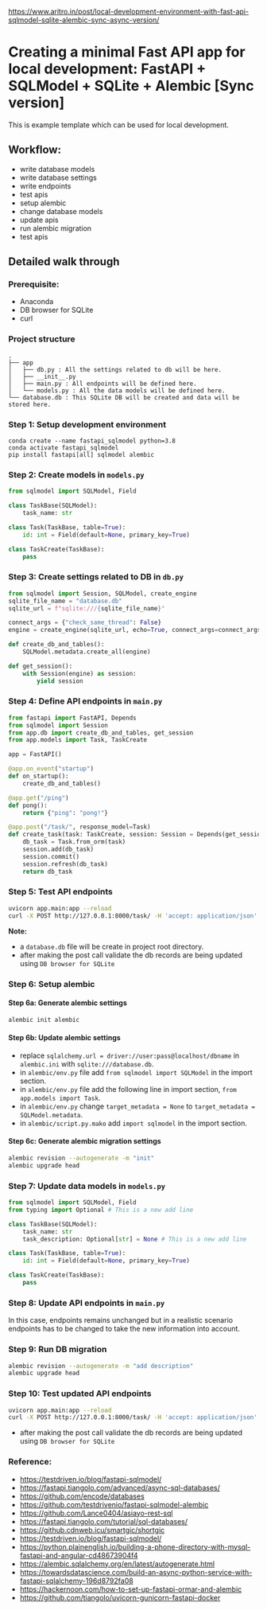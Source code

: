 https://www.aritro.in/post/local-development-environment-with-fast-api-sqlmodel-sqlite-alembic-sync-async-version/


# Creating a minimal Fast API app for local development: FastAPI + SQLModel + SQLite + Alembic [Sync version]

This is example template which can be used for local development.

## Workflow:

* write database models
* write database settings
* write endpoints
* test apis
* setup alembic
* change database models
* update apis
* run alembic migration
* test apis


## Detailed walk through

### Prerequisite:

* Anaconda
* DB browser for SQLite
* curl

### Project structure

```
.
├── app
│   ├── db.py : All the settings related to db will be here.
│   ├── __init__.py
│   ├── main.py : All endpoints will be defined here.
│   └── models.py : All the data models will be defined here.
└── database.db : This SQLite DB will be created and data will be stored here.

```

### Step 1: Setup development environment

```
conda create --name fastapi_sqlmodel python=3.8
conda activate fastapi_sqlmodel
pip install fastapi[all] sqlmodel alembic
```

### Step 2: Create models in `models.py`

```python
from sqlmodel import SQLModel, Field

class TaskBase(SQLModel):
    task_name: str

class Task(TaskBase, table=True):
    id: int = Field(default=None, primary_key=True)

class TaskCreate(TaskBase):
    pass
```


### Step 3: Create settings related to DB in `db.py`

```python
from sqlmodel import Session, SQLModel, create_engine
sqlite_file_name = "database.db"
sqlite_url = f"sqlite:///{sqlite_file_name}"

connect_args = {"check_same_thread": False}
engine = create_engine(sqlite_url, echo=True, connect_args=connect_args)

def create_db_and_tables():
    SQLModel.metadata.create_all(engine)

def get_session():
    with Session(engine) as session:
        yield session
```

### Step 4: Define API endpoints in `main.py`

```python
from fastapi import FastAPI, Depends
from sqlmodel import Session
from app.db import create_db_and_tables, get_session
from app.models import Task, TaskCreate

app = FastAPI()

@app.on_event("startup")
def on_startup():
    create_db_and_tables()

@app.get("/ping")
def pong():
    return {"ping": "pong!"}

@app.post("/task/", response_model=Task)
def create_task(task: TaskCreate, session: Session = Depends(get_session)):
    db_task = Task.from_orm(task)
    session.add(db_task)
    session.commit()
    session.refresh(db_task)
    return db_task
```

### Step 5: Test API endpoints


```bash
uvicorn app.main:app --reload
curl -X POST http://127.0.0.1:8000/task/ -H 'accept: application/json' -H 'Content-Type: application/json' -d '{"task_name": "just added task"}'
```

__Note:__

* a `database.db` file will be create in project root directory.
* after making the post call validate the db records are being updated using `DB browser for SQLite`

### Step 6: Setup alembic

#### Step 6a: Generate alembic settings

```bash
alembic init alembic
```

#### Step 6b: Update alembic settings

* replace `sqlalchemy.url = driver://user:pass@localhost/dbname` in `alembic.ini` with `sqlite:///database.db`.
* in `alembic/env.py` file add `from sqlmodel import SQLModel` in the import section.
* in `alembic/env.py` file add the following line in import section, `from app.models import Task`.
* in `alembic/env.py` change `target_metadata = None` to `target_metadata = SQLModel.metadata`.
* in `alembic/script.py.mako` add `import sqlmodel` in the import section.


#### Step 6c: Generate alembic migration settings

```bash
alembic revision --autogenerate -m "init"
alembic upgrade head
```

### Step 7: Update data models in `models.py`

```python
from sqlmodel import SQLModel, Field
from typing import Optional # This is a new add line

class TaskBase(SQLModel):
    task_name: str
    task_description: Optional[str] = None # This is a new add line

class Task(TaskBase, table=True):
    id: int = Field(default=None, primary_key=True)

class TaskCreate(TaskBase):
    pass
```

### Step 8: Update API endpoints in `main.py`

In this case, endpoints remains unchanged but in a realistic scenario endpoints has to be changed to take the new information into account.

### Step 9: Run DB migration

```bash
alembic revision --autogenerate -m "add description"
alembic upgrade head
```

### Step 10: Test updated API endpoints

```bash
uvicorn app.main:app --reload
curl -X POST http://127.0.0.1:8000/task/ -H 'accept: application/json' -H 'Content-Type: application/json' -d '{"task_name": "just added task","task_description":"a newly created task"}'
```
* after making the post call validate the db records are being updated using `DB browser for SQLite`

### Reference:

* https://testdriven.io/blog/fastapi-sqlmodel/
* https://fastapi.tiangolo.com/advanced/async-sql-databases/
* https://github.com/encode/databases
* https://github.com/testdrivenio/fastapi-sqlmodel-alembic
* https://github.com/Lance0404/asiayo-rest-sql
* https://fastapi.tiangolo.com/tutorial/sql-databases/
* https://github.cdnweb.icu/smartgic/shortgic
* https://testdriven.io/blog/fastapi-sqlmodel/
* https://python.plainenglish.io/building-a-phone-directory-with-mysql-fastapi-and-angular-cd48673904f4
* https://alembic.sqlalchemy.org/en/latest/autogenerate.html
* https://towardsdatascience.com/build-an-async-python-service-with-fastapi-sqlalchemy-196d8792fa08
* https://hackernoon.com/how-to-set-up-fastapi-ormar-and-alembic
* https://github.com/tiangolo/uvicorn-gunicorn-fastapi-docker